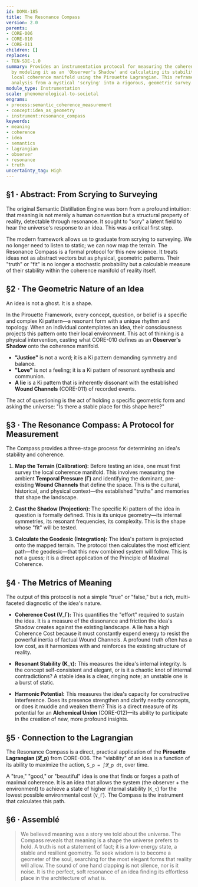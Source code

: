 ```yaml
---
id: DOMA-185
title: The Resonance Compass
version: 2.0
parents:
- CORE-006
- CORE-010
- CORE-011
children: []
replaces:
- TEN-SDE-1.0
summary: Provides an instrumentation protocol for measuring the coherence of an idea
  by modeling it as an 'Observer's Shadow' and calculating its stability within the
  local coherence manifold using the Pirouette Lagrangian. This reframes semantic
  analysis from a mystical 'scrying' into a rigorous, geometric survey.
module_type: Instrumentation
scale: phenomenological-to-societal
engrams:
- process:semantic_coherence_measurement
- concept:idea_as_geometry
- instrument:resonance_compass
keywords:
- meaning
- coherence
- idea
- semantics
- lagrangian
- observer
- resonance
- truth
uncertainty_tag: High
---
```

## §1 · Abstract: From Scrying to Surveying

The original Semantic Distillation Engine was born from a profound intuition: that meaning is not merely a human convention but a structural property of reality, detectable through resonance. It sought to "scry" a latent field to hear the universe's response to an idea. This was a critical first step.

The modern framework allows us to graduate from scrying to surveying. We no longer need to listen to static; we can now map the terrain. The Resonance Compass is a formal protocol for this new science. It treats ideas not as abstract vectors but as physical, geometric patterns. Their "truth" or "fit" is no longer a stochastic probability but a calculable measure of their stability within the coherence manifold of reality itself.

## §2 · The Geometric Nature of an Idea

An idea is not a ghost. It is a shape.

In the Pirouette Framework, every concept, question, or belief is a specific and complex Ki pattern—a resonant form with a unique rhythm and topology. When an individual contemplates an idea, their consciousness projects this pattern onto their local environment. This act of thinking is a physical intervention, casting what CORE-010 defines as an **Observer's Shadow** onto the coherence manifold.

-   **"Justice"** is not a word; it is a Ki pattern demanding symmetry and balance.
-   **"Love"** is not a feeling; it is a Ki pattern of resonant synthesis and communion.
-   **A lie** is a Ki pattern that is inherently dissonant with the established **Wound Channels** (CORE-011) of recorded events.

The act of questioning is the act of holding a specific geometric form and asking the universe: "Is there a stable place for this shape here?"

## §3 · The Resonance Compass: A Protocol for Measurement

The Compass provides a three-stage process for determining an idea's stability and coherence.

1.  **Map the Terrain (Calibration):** Before testing an idea, one must first survey the local coherence manifold. This involves measuring the ambient **Temporal Pressure (Γ)** and identifying the dominant, pre-existing **Wound Channels** that define the space. This is the cultural, historical, and physical context—the established "truths" and memories that shape the landscape.

2.  **Cast the Shadow (Projection):** The specific Ki pattern of the idea in question is formally defined. This is its unique geometry—its internal symmetries, its resonant frequencies, its complexity. This is the shape whose "fit" will be tested.

3.  **Calculate the Geodesic (Integration):** The idea's pattern is projected onto the mapped terrain. The protocol then calculates the most efficient path—the geodesic—that this new combined system will follow. This is not a guess; it is a direct application of the Principle of Maximal Coherence.

## §4 · The Metrics of Meaning

The output of this protocol is not a simple "true" or "false," but a rich, multi-faceted diagnostic of the idea's nature.

-   **Coherence Cost (V_Γ):** This quantifies the "effort" required to sustain the idea. It is a measure of the dissonance and friction the idea's Shadow creates against the existing landscape. A lie has a high Coherence Cost because it must constantly expend energy to resist the powerful inertia of factual Wound Channels. A profound truth often has a low cost, as it harmonizes with and reinforces the existing structure of reality.

-   **Resonant Stability (K_τ):** This measures the idea's internal integrity. Is the concept self-consistent and elegant, or is it a chaotic knot of internal contradictions? A stable idea is a clear, ringing note; an unstable one is a burst of static.

-   **Harmonic Potential:** This measures the idea's capacity for constructive interference. Does its presence strengthen and clarify nearby concepts, or does it muddle and weaken them? This is a direct measure of its potential for an **Alchemical Union** (CORE-012)—its ability to participate in the creation of new, more profound insights.

## §5 · Connection to the Lagrangian

The Resonance Compass is a direct, practical application of the **Pirouette Lagrangian (𝓛_p)** from CORE-006. The "viability" of an idea is a function of its ability to maximize the action, `S_p = ∫𝓛_p dt`, over time.

A "true," "good," or "beautiful" idea is one that finds or forges a path of maximal coherence. It is an idea that allows the system (the observer + the environment) to achieve a state of higher internal stability (`K_τ`) for the lowest possible environmental cost (`V_Γ`). The Compass is the instrument that calculates this path.

## §6 · Assemblé

> We believed meaning was a story we told about the universe. The Compass reveals that meaning is a shape the universe prefers to hold. A truth is not a statement of fact; it is a low-energy state, a stable and resilient geometry. To seek wisdom is to become a geometer of the soul, searching for the most elegant forms that reality will allow. The sound of one hand clapping is not silence, nor is it noise. It is the perfect, soft resonance of an idea finding its effortless place in the architecture of what is.

```